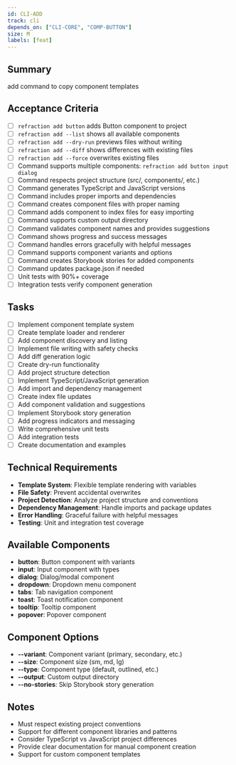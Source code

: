 ```yaml
---
id: CLI-ADD
track: cli
depends_on: ["CLI-CORE", "COMP-BUTTON"]
size: M
labels: [feat]
---
```


## Summary

add command to copy component templates

## Acceptance Criteria

- [ ] `refraction add button` adds Button component to project
- [ ] `refraction add --list` shows all available components
- [ ] `refraction add --dry-run` previews files without writing
- [ ] `refraction add --diff` shows differences with existing files
- [ ] `refraction add --force` overwrites existing files
- [ ] Command supports multiple components: `refraction add button input dialog`
- [ ] Command respects project structure (src/, components/, etc.)
- [ ] Command generates TypeScript and JavaScript versions
- [ ] Command includes proper imports and dependencies
- [ ] Command creates component files with proper naming
- [ ] Command adds component to index files for easy importing
- [ ] Command supports custom output directory
- [ ] Command validates component names and provides suggestions
- [ ] Command shows progress and success messages
- [ ] Command handles errors gracefully with helpful messages
- [ ] Command supports component variants and options
- [ ] Command creates Storybook stories for added components
- [ ] Command updates package.json if needed
- [ ] Unit tests with 90%+ coverage
- [ ] Integration tests verify component generation

## Tasks

- [ ] Implement component template system
- [ ] Create template loader and renderer
- [ ] Add component discovery and listing
- [ ] Implement file writing with safety checks
- [ ] Add diff generation logic
- [ ] Create dry-run functionality
- [ ] Add project structure detection
- [ ] Implement TypeScript/JavaScript generation
- [ ] Add import and dependency management
- [ ] Create index file updates
- [ ] Add component validation and suggestions
- [ ] Implement Storybook story generation
- [ ] Add progress indicators and messaging
- [ ] Write comprehensive unit tests
- [ ] Add integration tests
- [ ] Create documentation and examples

## Technical Requirements

- **Template System**: Flexible template rendering with variables
- **File Safety**: Prevent accidental overwrites
- **Project Detection**: Analyze project structure and conventions
- **Dependency Management**: Handle imports and package updates
- **Error Handling**: Graceful failure with helpful messages
- **Testing**: Unit and integration test coverage

## Available Components

- **button**: Button component with variants
- **input**: Input component with types
- **dialog**: Dialog/modal component
- **dropdown**: Dropdown menu component
- **tabs**: Tab navigation component
- **toast**: Toast notification component
- **tooltip**: Tooltip component
- **popover**: Popover component

## Component Options

- **--variant**: Component variant (primary, secondary, etc.)
- **--size**: Component size (sm, md, lg)
- **--type**: Component type (default, outlined, etc.)
- **--output**: Custom output directory
- **--no-stories**: Skip Storybook story generation

## Notes

- Must respect existing project conventions
- Support for different component libraries and patterns
- Consider TypeScript vs JavaScript project differences
- Provide clear documentation for manual component creation
- Support for custom component templates

